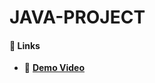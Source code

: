 # JAVA-PROJECT

#### **🔗 Links**

  -  🎥  [**Demo Video**](https://drive.google.com/file/d/18XgoWvuE35FmMOMGD85K81gxnIn8kxyM/view?usp=sharing)




<a href="https://github.com/Kritchanaxt/JAVA-PROJECT/blob/main/Student%20Grade%20System.mov" target="_blank" rel="noreferrer"></a> 
